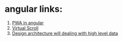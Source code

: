 # angular links: 

1. [PWA in angular](https://medium.com/poka-techblog/turn-your-angular-app-into-a-pwa-in-4-easy-steps-543510a9b626)
2. [Virtual Scroll](https://medium.com/frontend-journeys/how-virtual-infinite-scrolling-works-239f7ee5aa58)
3. [Design architecture will dealing with high level data](https://angular-academy.com/angular-architecture-best-practices/)
